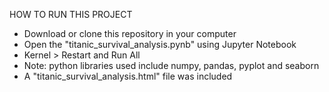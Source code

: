 HOW TO RUN THIS PROJECT
- Download or clone this repository in your computer
- Open the "titanic_survival_analysis.pynb" using Jupyter Notebook
- Kernel > Restart and Run All
- Note: python libraries used include numpy, pandas, pyplot and seaborn
- A "titanic_survival_analysis.html" file was included
